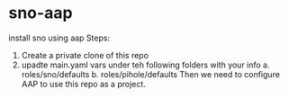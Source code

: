 # sno-aap
install sno using aap
Steps:
   1. Create a private clone of this repo
   2. upadte main.yaml vars under teh following folders with your info
      a. roles/sno/defaults
      b. roles/pihole/defaults
Then we need to configure AAP to use this repo as a project.

   
